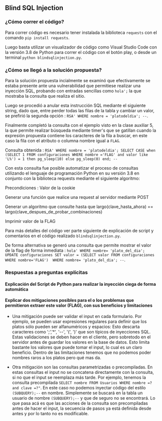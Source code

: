 ## Blind SQL Injection

### ¿Cómo correr el código?

Para correr código es necesario tener instalada la biblioteca `requests` con el comando `pip install requests`.

Luego basta utilizar un visualizador de código como Visual Studio Code con la versión 3.8 de Python para correr el código con el botón play, o desde un terminal `python blindsqlinjection.py`.

### ¿Cómo se llegó a la solución propuesta?

Para la solución propuesta incialmente se examinó que efectivamente se estaba presente ante una vulnerabilidad que permitiese realizar una inyección SQL, probando con entradas sencillas como `hola';` la que mostraba la consulta que realiza el sitio.

Luego se procedió a anular esta instrucción SQL mediante el siguiente string, dado que, entre perder todas las filas de la tabla y cambiar un valor, se prefirió la segunda opción : `RSA' WHERE nombre = 'platodeldia'; --`.

Finalmente completó la consulta con el ejemplo visto en la clase auxiliar 5, la que permite realizar búsqueda mediante timer's que se gatillan cuando la expresión propuesta contiene los caracteres de la fila a buscar, en este caso la fila con el atributo o columna nombre igual a `FLAG`.

Consulta obtenida : `RSA' WHERE nombre = 'platodeldia'; SELECT CASE when (SELECT 1 FROM configuraciones WHERE nombre ='FLAG' and valor like 'L%') = 1 then pg_sleep(10) else pg_sleep(0) end; --`

Con esta consulta fue posible automatizar el proceso de consultas utilizando el lenguaje de programación Python en su versión 3.8 en conjunto con la biblioteca requests mediante el siguiente algoritmo:

Precondiciones : Valor de la cookie

Generar una función que realice una request al servidor mediante POST

Generar un algoritmo que consulte hasta que largo(clave_hasta_ahora) == largo(clave_despues_de_probar_combinaciones)

Imprimir valor de la FLAG

Para más detalles del código ver parte siguiente de explicación de script y comentarios en el código realizado `blindsqlinjection.py`.

De forma alternativa se generó una consulta que permite mostrar el valor de la flag de forma inmediata : `hola' WHERE nombre= 'plato_del_dia'; UPDATE configuraciones SET valor = (SELECT valor FROM configuraciones WHERE nombre='FLAG')  WHERE nombre= 'plato_del_dia'; --`.

### Respuestas a preguntas explícitas

#### Explicación del Script de Python para realizar la inyección ciega de forma automática

#### Explicar dos mitigaciones posibles para el o los problemas que permitieron extraer este valor (FLAG), con sus beneficios y limitaciones

- Una mitigación puede ser validar el input en cada formulario. Por ejemplo, se pueden usar expresiones regulares para definir que los platos sólo pueden ser alfanuméricos y espacios: Esto descarta caracteres como ';','*', '--', '(', ')' que son típicos de inyecciones SQL. Estas validaciones se deben hacer en el cliente, pero sobretodo en el servidor antes de guardar los valores en la base de datos. Esto limita bastante los valores que puede tomar el input, lo cual es un claro beneficio. Dentro de las limitaciones tenemos que no podemos poder nombres raros a los platos pero qué mas da.

- Otra mitigación son las consultas parametrizadas o precompiladas. En estas consultas el input no se concatena directamente con la consulta, si no que el input se reemplaza más tarde. Por ejemplo, tenemos la consulta precompilada `SELECT nombre FROM Usuarios WHERE nombre =? and clave =?"`. En este caso no podemos inyectar código del estilo `(SUBQUERY);--` en nombre. Simplemente se buscará en la tabla un usuario de nombre `(SUBQUERY);--` y que de seguro no se encontrará. Lo que pasa acá es que las acciones de la consulta son precompiladas antes de hacer el input, la secuencia de pasos ya está definida desde antes y por lo tanto no es modificable.


